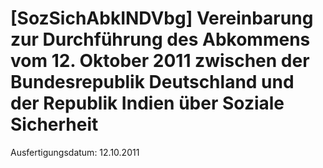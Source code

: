 # [SozSichAbkINDVbg] Vereinbarung zur Durchführung des Abkommens vom 12. Oktober 2011 zwischen der Bundesrepublik Deutschland und der Republik Indien über Soziale Sicherheit

Ausfertigungsdatum: 12.10.2011

 
